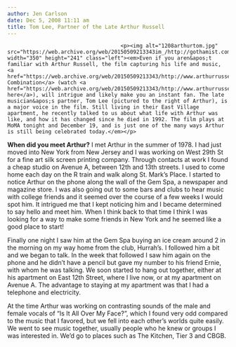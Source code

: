```yaml
---
author: Jen Carlson
date: Dec 5, 2008 11:11 am
title: Tom Lee, Partner of the Late Arthur Russell
---
```


	
										<p><img alt="1208arthurtom.jpg" src="https://web.archive.org/web/20150509213343im_/http://gothamist.com/attachments/arts_jen/1208arthurtom.jpg" width="350" height="241" class="left"><em>Even if you aren&apos;t familiar with Arthur Russell, the film capturing his life and music, <a href="https://web.archive.org/web/20150509213343/http://www.arthurrussellmovie.com/">Wild Combination</a> (watch <a href="https://web.archive.org/web/20150509213343/http://www.arthurrussellmovie.com/pgs/highres.html">trailer here</a>), will intrigue and likely make you an instant fan. The late musician&apos;s partner, Tom Lee (pictured to the right of Arthur), is a major voice in the film. Still living in their East Village apartment, he recently talked to us about what life with Arthur was like, and how it has changed since he died in 1992. The film plays at MoMA tonight and December 19, and is just one of the many ways Arthur is still being celebrated today.</em></p>

<p><strong>When did you meet Arthur?</strong> I met Arthur in the summer of 1978.  I had just moved into New York from New Jersey and I was working on West 29th St for a fine art silk screen printing company.  Through contacts at work I found a cheap studio on Avenue A, between 12th and 13th streets.  I used to come home each day on the R train and walk along St. Mark&#x2019;s Place.  I started to notice Arthur on the phone along the wall of the Gem Spa, a newspaper and magazine store.  I was also going out to some bars and clubs to hear music with college friends and it seemed over the course of a few weeks I would spot him.  It intrigued me that I kept noticing him and I became determined to say hello and meet him.  When I think back to that time I think I was looking for a way to make some friends in New York and he seemed like a good place to start!  </p>

<p>Finally one night I saw him at the Gem Spa buying an ice cream around 2 in the morning on my way home from the club, Hurrah&#x2019;s.  I followed him a bit and we began to talk.  In the week that followed I saw him again on the phone and he didn&#x2019;t have a pencil but gave my number to his friend Ernie, with whom he was talking.  We soon started to hang out together, either at his apartment on East 12th Street, where I live now, or at my apartment on Avenue A.  The advantage to staying at my apartment was that I had a telephone and electricity.  </p>

<p>At the time Arthur was working on contrasting sounds of the male and female vocals of &#x201C;Is It All Over My Face?&#x201D;, which I found very odd compared to the music that I favored, but we fell into each other&#x2019;s worlds quite easily.  We went to see music together, usually people who he knew or groups I was interested in.  We&#x2019;d go to places such as The Kitchen, Tier 3 and CBGB.</p>					
										
									
				